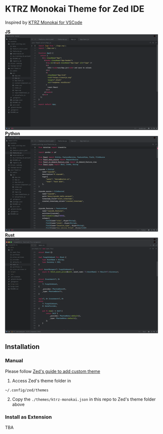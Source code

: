 # KTRZ Monokai Theme for Zed IDE

Inspired by [KTRZ Monokai for VSCode](https://github.com/ixkaito/ktrz-monokai)

**JS**
![](./screenshots/js.png)
**Python**
![](./screenshots/python.png)
**Rust**
![](./screenshots/rust.png)

## Installation

### Manual

Please follow [Zed's guide to add custom theme](https://zed.dev/blog/user-themes-now-in-preview)

1. Access Zed's theme folder in

```
~/.config/zed/themes
```

2. Copy the `./themes/ktrz-monokai.json` in this repo to Zed's theme folder above

### Install as Extension

TBA
